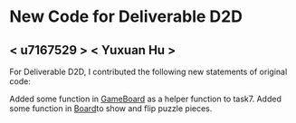 # New Code for Deliverable D2D

## < u7167529 > < Yuxuan Hu >

For Deliverable D2D, I contributed the following new statements of original code:

Added some function in [GameBoard](https://gitlab.cecs.anu.edu.au/u7133046/comp1110-ass2-tue15g/-/blob/master/src/comp1110/ass2/GameBoard.java#L27-47) as a helper function to task7.
Added some function in [Board](https://gitlab.cecs.anu.edu.au/u7133046/comp1110-ass2-tue15g/-/blob/master/src/comp1110/ass2/gui/Board.java#L145-164)to show and flip puzzle pieces.